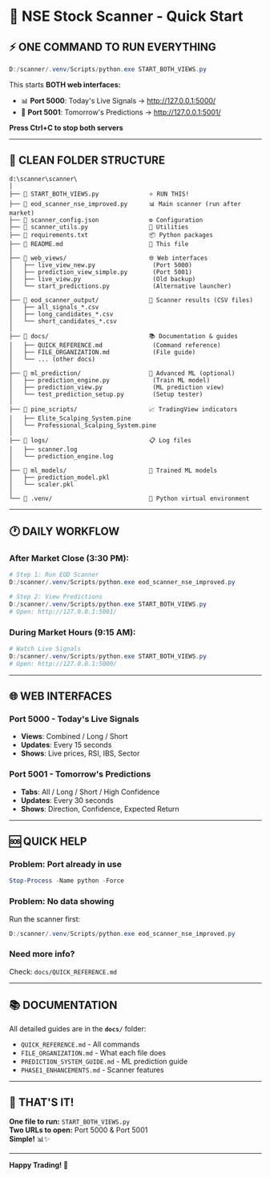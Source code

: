 # 🚀 NSE Stock Scanner - Quick Start

## ⚡ ONE COMMAND TO RUN EVERYTHING

```powershell
D:/scanner/.venv/Scripts/python.exe START_BOTH_VIEWS.py
```

This starts **BOTH web interfaces:**
- 📊 **Port 5000**: Today's Live Signals → http://127.0.0.1:5000/
- 🔮 **Port 5001**: Tomorrow's Predictions → http://127.0.0.1:5001/

**Press Ctrl+C to stop both servers**

---

## 📁 CLEAN FOLDER STRUCTURE

```
d:\scanner\scanner\
│
├── 📄 START_BOTH_VIEWS.py              ⭐ RUN THIS!
├── 📄 eod_scanner_nse_improved.py      📊 Main scanner (run after market)
├── 📄 scanner_config.json              ⚙️ Configuration
├── 📄 scanner_utils.py                 🔧 Utilities
├── 📄 requirements.txt                 📦 Python packages
├── 📄 README.md                        📖 This file
│
├── 📂 web_views/                       🌐 Web interfaces
│   ├── live_view_new.py                (Port 5000)
│   ├── prediction_view_simple.py       (Port 5001)
│   ├── live_view.py                    (Old backup)
│   └── start_predictions.py            (Alternative launcher)
│
├── 📂 eod_scanner_output/              💾 Scanner results (CSV files)
│   ├── all_signals_*.csv
│   ├── long_candidates_*.csv
│   └── short_candidates_*.csv
│
├── 📂 docs/                            📚 Documentation & guides
│   ├── QUICK_REFERENCE.md              (Command reference)
│   ├── FILE_ORGANIZATION.md            (File guide)
│   └── ... (other docs)
│
├── 📂 ml_prediction/                   🤖 Advanced ML (optional)
│   ├── prediction_engine.py            (Train ML model)
│   ├── prediction_view.py              (ML prediction view)
│   └── test_prediction_setup.py        (Setup tester)
│
├── 📂 pine_scripts/                    📈 TradingView indicators
│   ├── Elite_Scalping_System.pine
│   └── Professional_Scalping_System.pine
│
├── 📂 logs/                            📋 Log files
│   ├── scanner.log
│   └── prediction_engine.log
│
├── 📂 ml_models/                       🧠 Trained ML models
│   ├── prediction_model.pkl
│   └── scaler.pkl
│
└── 📂 .venv/                           🐍 Python virtual environment
```

---

## 🕐 DAILY WORKFLOW

### After Market Close (3:30 PM):
```powershell
# Step 1: Run EOD Scanner
D:/scanner/.venv/Scripts/python.exe eod_scanner_nse_improved.py

# Step 2: View Predictions
D:/scanner/.venv/Scripts/python.exe START_BOTH_VIEWS.py
# Open: http://127.0.0.1:5001/
```

### During Market Hours (9:15 AM):
```powershell
# Watch Live Signals
D:/scanner/.venv/Scripts/python.exe START_BOTH_VIEWS.py
# Open: http://127.0.0.1:5000/
```

---

## 🌐 WEB INTERFACES

### Port 5000 - Today's Live Signals
- **Views**: Combined / Long / Short
- **Updates**: Every 15 seconds
- **Shows**: Live prices, RSI, IBS, Sector

### Port 5001 - Tomorrow's Predictions
- **Tabs**: All / Long / Short / High Confidence
- **Updates**: Every 30 seconds
- **Shows**: Direction, Confidence, Expected Return

---

## 🆘 QUICK HELP

### Problem: Port already in use
```powershell
Stop-Process -Name python -Force
```

### Problem: No data showing
Run the scanner first:
```powershell
D:/scanner/.venv/Scripts/python.exe eod_scanner_nse_improved.py
```

### Need more info?
Check: `docs/QUICK_REFERENCE.md`

---

## 📚 DOCUMENTATION

All detailed guides are in the **`docs/`** folder:
- `QUICK_REFERENCE.md` - All commands
- `FILE_ORGANIZATION.md` - What each file does
- `PREDICTION_SYSTEM_GUIDE.md` - ML prediction guide
- `PHASE1_ENHANCEMENTS.md` - Scanner features

---

## 🎯 THAT'S IT!

**One file to run:** `START_BOTH_VIEWS.py`  
**Two URLs to open:** Port 5000 & Port 5001  
**Simple!** 📊✨

---

**Happy Trading! 🚀**
